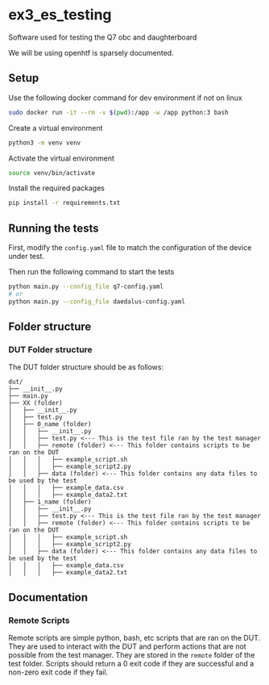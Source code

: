 # ex3_es_testing
Software used for testing the Q7 obc and daughterboard

We will be using openhtf is sparsely documented.

## Setup

Use the following docker command for dev environment if not on linux
```bash
sudo docker run -it --rm -v $(pwd):/app -w /app python:3 bash
```

Create a virtual environment
```bash
python3 -m venv venv
```

Activate the virtual environment
```bash
source venv/bin/activate
```

Install the required packages
```bash
pip install -r requirements.txt
```

## Running the tests

First, modify the `config.yaml` file to match the configuration of the device under test.

Then run the following command to start the tests

```bash
python main.py --config_file q7-config.yaml
# or
python main.py --config_file daedalus-config.yaml
```


## Folder structure

### DUT Folder structure

The DUT folder structure should be as follows:

```
dut/
├── __init__.py
├── main.py
├── XX (folder)
│   ├── __init__.py
│   ├── test.py
│   ├── 0_name (folder)
│   │   ├── __init__.py
│   │   ├── test.py <--- This is the test file ran by the test manager
│   │   ├── remote (folder) <--- This folder contains scripts to be ran on the DUT
│   │   │   ├── example_script.sh
│   │   │   ├── example_script2.py
│   │   ├── data (folder) <--- This folder contains any data files to be used by the test
│   │   │   ├── example_data.csv
│   │   │   ├── example_data2.txt
│   ├── 1_name (folder)
│   │   ├── __init__.py
│   │   ├── test.py <--- This is the test file ran by the test manager
│   │   ├── remote (folder) <--- This folder contains scripts to be ran on the DUT
│   │   │   ├── example_script.sh
│   │   │   ├── example_script2.py
│   │   ├── data (folder) <--- This folder contains any data files to be used by the test
│   │   │   ├── example_data.csv
│   │   │   ├── example_data2.txt
```

## Documentation

### Remote Scripts

Remote scripts are simple python, bash, etc scripts that are ran on the DUT. They are used to interact with the DUT and perform actions that are not possible from the test manager. They are stored in the `remote` folder of the test folder. Scripts should return a 0 exit code if they are successful and a non-zero exit code if they fail.